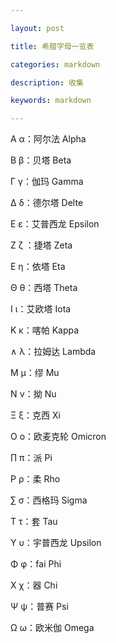 ---
layout: post
title: 希腊字母一览表
categories: markdown
description: 收集
keywords: markdown
---

Α α：阿尔法 Alpha 
Β β：贝塔 Beta 
Γ γ：伽玛 Gamma 
Δ δ：德尔塔 Delte 
Ε ε：艾普西龙 Epsilon 
Ζ ζ  ：捷塔 Zeta 
Ε η：依塔 Eta 
Θ θ：西塔 Theta 
Ι ι：艾欧塔 Iota 
Κ κ：喀帕 Kappa 
∧ λ：拉姆达 Lambda 
Μ μ：缪 Mu 
Ν ν：拗 Nu 
Ξ ξ：克西 Xi 
Ο ο：欧麦克轮 Omicron 
∏ π：派 Pi 
Ρ ρ：柔 Rho 
∑ σ：西格玛 Sigma 
Τ τ：套 Tau 
Υ υ：宇普西龙 Upsilon 
Φ φ：fai Phi 
Χ χ：器 Chi 
Ψ ψ：普赛 Psi 
Ω ω：欧米伽 Omega

<script type="text/javascript" async src="https://cdn.mathjax.org/mathjax/latest/MathJax.js?config=TeX-MML-AM_CHTML"> </script>